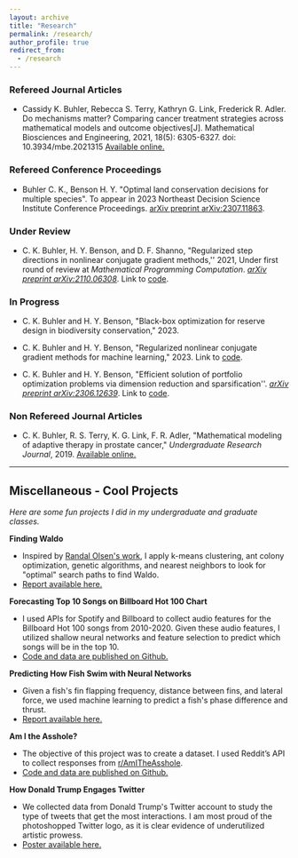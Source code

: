 ```yaml
---
layout: archive
title: "Research"
permalink: /research/
author_profile: true
redirect_from:
  - /research
---
```



### Refereed Journal Articles

-  Cassidy K. Buhler, Rebecca S. Terry, Kathryn G. Link, Frederick R. Adler. Do mechanisms matter? Comparing cancer treatment strategies across mathematical models and outcome objectives[J]. Mathematical Biosciences and Engineering, 2021, 18(5): 6305-6327. doi: 10.3934/mbe.2021315
<a href="https://www.aimspress.com/article/doi/10.3934/mbe.2021315" target="_blank" rel="noopener noreferrer">Available online.</a>

### Refereed Conference Proceedings

- Buhler C. K., Benson H. Y. "Optimal land conservation decisions for multiple species". 
To appear in 2023 Northeast Decision Science Institute Conference Proceedings. 
 <a href="https://arxiv.org/pdf/2307.11863.pdf" target="_blank"  rel="noopener noreferrer">arXiv preprint arXiv:2307.11863</a>.

### Under Review

- C. K. Buhler, H. Y. Benson, and D. F. Shanno, "Regularized step directions in nonlinear conjugate gradient methods,'' 2021, Under first round of review at *Mathematical Programming Computation*. <a href="https://arxiv.org/abs/2110.06308" target="_blank" rel="noopener noreferrer">*arXiv preprint arXiv:2110.06308*</a>. Link to <a href="https://github.com/cassiebuhler/ConminCG" target="_blank" rel="noopener noreferrer">code</a>.


### In Progress

- C. K. Buhler and H. Y. Benson, "Black-box optimization for reserve design in biodiversity conservation," 2023.

- C. K. Buhler and H. Y. Benson, "Regularized nonlinear conjugate gradient methods for machine learning," 2023. Link to <a href="https://github.com/cassiebuhler/ConminCG" target="_blank" rel="noopener noreferrer">code</a>.

- C. K. Buhler and H. Y. Benson, "Efficient solution of portfolio optimization problems via dimension reduction and sparsification''.  <a href="https://arxiv.org/abs/2306.12639" target="_blank"  rel="noopener noreferrer">*arXiv preprint arXiv:2306.12639*</a>. Link to <a href="https://github.com/cassiebuhler/PODS" target="_blank"  rel="noopener noreferrer">code</a>.

### Non Refereed Journal Articles

- C. K. Buhler, R. S. Terry, K. G. Link, F. R. Adler, "Mathematical modeling of adaptive therapy in prostate cancer," *Undergraduate Research Journal*, 2019. <a href="https://our.utah.edu/undergraduate-research-journal/undergraduate-research-journal-2019/" target="_blank" rel="noopener noreferrer">Available online.</a>

---

## Miscellaneous - Cool Projects 
*Here are some fun projects I did in my undergraduate and graduate classes.*


**Finding Waldo** 
- Inspired by <a href="http://www.randalolson.com/2015/02/03/heres-waldo-computing-the-optimal-search-strategy-for-finding-waldo/" target="_blank" rel="noopener noreferrer">Randal Olsen's work</a>, I apply k-means clustering, ant colony optimization, genetic algorithms, and nearest neighbors to look for "optimal" search paths to find Waldo. 
-  <a href="/files/FindingWaldo-Buhler.pdf" target="_blank" rel="noopener noreferrer">Report available here.</a>

**Forecasting Top 10 Songs on Billboard Hot 100 Chart**
- I used APIs for Spotify and Billboard to collect audio features for the Billboard Hot 100 songs from 2010-2020. Given these audio features, I utilized shallow neural networks and feature selection to predict which songs will be in the top 10.
- <a href="https://github.com/cassiebuhler/ForecastingBillboardHot100" target="_blank" rel="noopener noreferrer">Code and data are published on Github.</a>

**Predicting How Fish Swim with Neural Networks**
- Given a fish's fin flapping frequency, distance between fins, and lateral force, we used machine learning to predict a fish's phase difference and thrust. 
-  <a href="/files/FishSwim-BuhlerKadapa.pdf" target="_blank" rel="noopener noreferrer">Report available here.</a>

**Am I the Asshole?**
- The objective of this project was to create a dataset. I used Reddit’s API to collect responses from [r/AmITheAsshole](https://www.reddit.com/r/AmItheAsshole/). 
- <a href="https://github.com/cassiebuhler/AmITheAsshole-DataCollection" target="_blank" rel="noopener noreferrer">Code and data are published on Github.</a>

**How Donald Trump Engages Twitter**
- We collected data from Donald Trump's Twitter account to study the type of tweets that get the most interactions. I am most proud of the photoshopped Twitter logo, as it is clear evidence of underutilized artistic prowess. 
-  <a href="/files/HowDonaldTrumpEngagesTwitter.pdf" target="_blank" rel="noopener noreferrer">Poster available here.</a>


